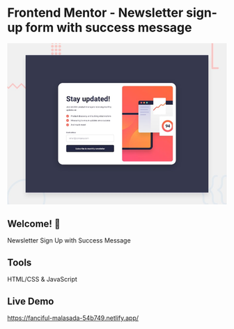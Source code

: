 # Frontend Mentor - Newsletter sign-up form with success message

![Design preview for the Newsletter sign-up form with success message coding challenge](./design/desktop-preview.jpg)

## Welcome! 👋

Newsletter Sign Up with Success Message

## Tools 

HTML/CSS & JavaScript

## Live Demo

https://fanciful-malasada-54b749.netlify.app/